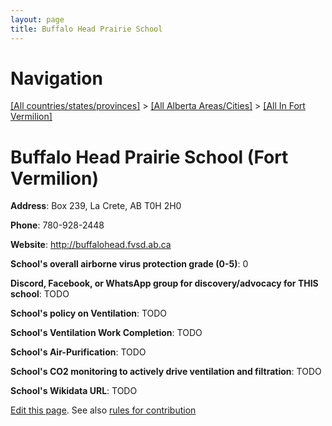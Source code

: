 ```yaml
---
layout: page
title: Buffalo Head Prairie School
---
```

# Navigation

[[All countries/states/provinces]](../../..) > [[All Alberta Areas/Cities]](../..) > [[All In Fort Vermilion]](..)

# Buffalo Head Prairie School (Fort Vermilion)

**Address**: Box 239, La Crete, AB T0H 2H0

**Phone**: 780-928-2448

**Website**: <http://buffalohead.fvsd.ab.ca>

**School's overall airborne virus protection grade (0-5)**: 0

**Discord, Facebook, or WhatsApp group for discovery/advocacy for THIS school**: TODO

**School's policy on Ventilation**: TODO

**School's Ventilation Work Completion**: TODO

**School's Air-Purification**: TODO

**School's CO2 monitoring to actively drive ventilation and filtration**: TODO

**School's Wikidata URL**: TODO


[Edit this page](https://github.com/ventilate-schools/AB/edit/main/./Fort_Vermilion/Buffalo_Head_Prairie_School.md). See also [rules for contribution](../../../contribution-rules/)